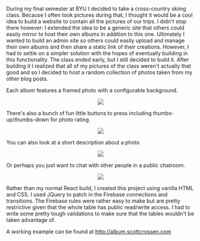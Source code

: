 During my final semester at BYU I decided to take a cross-country skiing class. Because I often took pictures during that, I thought it would be a cool idea to build a website to contain all the pictures of our trips. I didn't stop there however: I extended the idea to be a generic site that others could easily mirror to host their own albums in addition to this one. Ultimately I wanted to build an admin site so others could easily upload and manage their own albums and then share a static link of their creations. However, I had to settle on a simpler solution with the hopes of eventually building in this functionality. The class ended early, but I still decided to build it. After building it I realized that all of my pictures of the class weren't actually that good and so I decided to host a random collection of photos taken from my other blog posts.

Each album features a framed photo with a configurable background.

<center> <img src="require('assets/images/projects/custom_album/album_overview.png')" style="max-width: 600;" /> </center>

There's also a bunch of fun little buttons to press including thumbs-up/thumbs-down for photo rating.

<center> <img src="require('assets/images/projects/custom_album/album_toolbar.png')" style="max-width: 600;" /> </center>

You can also look at a short description about a photo

<center> <img src="require('assets/images/projects/custom_album/album_details.png')" style="max-width: 600;" /> </center>

Or perhaps you just want to chat with other people in a public chatroom.

<center> <img src="require('assets/images/projects/custom_album/album_chat.png')" style="max-width: 600;" /> </center>

Rather than my normal React build, I created this project using vanilla HTML and CSS. I used JQuery to patch in the Firebase connections and transitions. The Firebase rules were rather easy to make but are pretty restrictive given that the whole table has public read/write access. I had to write some pretty tough validations to make sure that the tables wouldn't be taken advantage of.

A working example can be found at http://album.scottcrossen.com
